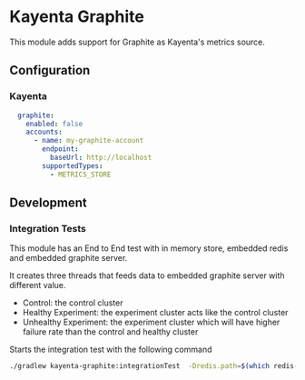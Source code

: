 # Kayenta Graphite

This module adds support for Graphite as Kayenta's metrics source.

## Configuration

### Kayenta
```yaml
  graphite:
    enabled: false
    accounts:
      - name: my-graphite-account
        endpoint:
          baseUrl: http://localhost
        supportedTypes:
          - METRICS_STORE
```

## Development

### Integration Tests

This module has an End to End test with in memory store, embedded redis and embedded graphite server.

It creates three threads that feeds data to embedded graphite server with different value.

- Control: the control cluster
- Healthy Experiment: the experiment cluster acts like the control cluster 
- Unhealthy Experiment: the experiment cluster which will have higher failure rate than the control and healthy cluster

Starts the integration test with the following command
```bash
./gradlew kayenta-graphite:integrationTest  -Dredis.path=$(which redis-server) -Dgraphite.tag=<Graphite Version to Test on, default: latest>
```